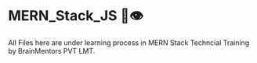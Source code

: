 # MERN_Stack_JS   🤖👁️
All Files here are under learning process in MERN Stack Techncial Training by BrainMentors PVT LMT.
